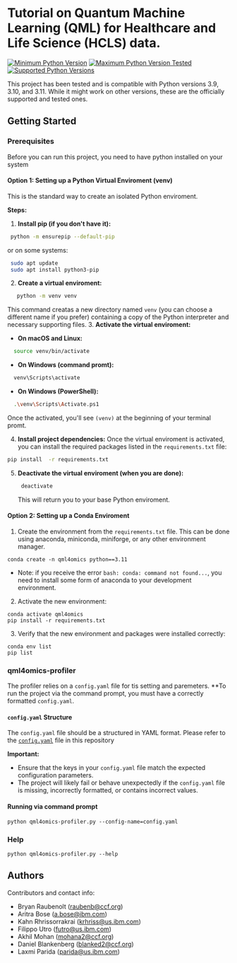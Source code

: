 # Tutorial on Quantum Machine Learning (QML) for Healthcare and Life Science (HCLS) data.

 [![Minimum Python Version](https://img.shields.io/badge/Python-%3E=%203.9-blue)](https://www.python.org/downloads/) [![Maximum Python Version Tested](https://img.shields.io/badge/Python-%3C=%203.11-blueviolet)](https://www.python.org/downloads/) [![Supported Python Versions](https://img.shields.io/badge/Python-3.9%20%7C%203.10%20%7C%203.11-blue)](https://www.python.org/downloads/) 
 
 This project has been tested and is compatible with Python versions 3.9, 3.10, and 3.11. While it might work on other versions, these are the officially supported and tested ones. 

## Getting Started

### Prerequisites

Before you can run this project, you need to have python installed on your system

#### Option 1: Setting up a Python Virtual Enviroment (venv)

This is the standard way to create an isolated Python enviroment.

**Steps:**

1. **Install pip (if you don't have it):**
  ```bash
   python -m ensurepip --default-pip
  ```
  or on some systems:
 ```bash
  sudo apt update
  sudo apt install python3-pip
  ```
2. **Create a virtual enviroment:**
```bash
   python -m venv venv
  ```
This command creatas a new directory named `venv` (you can choose a different name if you prefer) containing a copy of the Python interpreter and necessary supporting files.
3. **Activate the virtual enviroment:**
* **On macOS and Linux:**
```bash
  source venv/bin/activate
  ```
* **On Windows (command promt):**
```bash
  venv\Scripts\activate
  ```
* **On Windows (PowerShell):**
```bash
  .\venv\Scripts\Activate.ps1
  ```
Once the activated, you'll see `(venv)` at the beginning of your terminal promt.

4. **Install project dependencies:**
   Once the virtual enviroment is activated, you can install the required packages listed in the `requirements.txt` file:
  ```bash
  pip install  -r requirements.txt
  ```
5. **Deactivate the virtual enviroment (when you are done):**
   ```bash
    deactivate
   ```
   This will return you to your base Python enviroment.

#### Option 2: Setting up a Conda Enviroment

1. Create the environment from the `requirements.txt` file.  This can be done using anaconda, miniconda, miniforge, or any other environment manager.
```
conda create -n qml4omics python==3.11

```
* Note: if you receive the error `bash: conda: command not found...`, you need to install some form of anaconda to your development environment.
2. Activate the new environment:
```
conda activate qml4omics
pip install -r requirements.txt
```
3. Verify that the new environment and packages were installed correctly:
```
conda env list
pip list
```
<!-- * Additional resources:
   * [Connect to computing cluster](http://ccc.pok.ibm.com:1313/gettingstarted/newusers/connecting/)
   * [Set up / install Anaconda on remote linux server](https://kengchichang.com/post/conda-linux/)
   * [Set up remote development environment using VSCode](https://code.visualstudio.com/docs/remote/ssh) -->

<a name="running_qml4omics"></a>
<!-- ### Running qml4omics -->

<!-- [![Notebook Template][notebook]](#running_comical) -->

<!-- 1. Request resources from computing cluster:
```
jbsub -cores 2+1 -q x86_1h -mem 5g -interactive bash
```
OR
Submit your job without the interactive session (shown later).  -->

<!-- 2. Activate the new environment:
```
conda activate qml4omics
``` -->
### qml4omics-profiler

The profiler relies on a `config.yaml` file for tis setting and paremeters. **To run the project via the command prompt, you must have a correctly formatted `config.yaml`.

#### `config.yaml` Structure

The `config.yaml` file should be a structured in YAML format. Please refer to the [`config.yaml`](./configs/config.yaml) file in this repository

**Important:**
* Ensure that the keys in your `config.yaml`  file match the expected configuration parameters.
* The project will likely fail or behave unexpectedly if the `config.yaml` file is missing, incorrectly formatted, or contains incorrect values.

#### Running via command prompt 
```
python qml4omics-profiler.py --config-name=config.yaml
```


### Help
```
python qml4omics-profiler.py --help
```

## Authors

Contributors and contact info:

* Bryan Raubenolt (raubenb@ccf.org)
* Aritra Bose (a.bose@ibm.com)
* Kahn Rhrissorrakrai (krhriss@us.ibm.com)
* Filippo Utro (futro@us.ibm.com)
* Akhil Mohan (mohana2@ccf.org)
* Daniel Blankenberg (blanked2@ccf.org)
* Laxmi Parida (parida@us.ibm.com)
